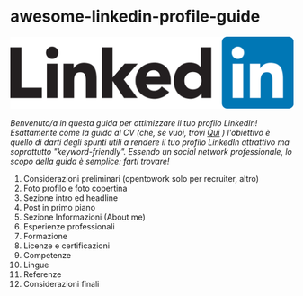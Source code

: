 # awesome-linkedin-profile-guide

![LinkedIn_Logo_2013.png](./LinkedIn_Logo_2013.png)

_Benvenuto/a in questa guida per ottimizzare il tuo profilo LinkedIn! Esattamente come la guida al CV (che, se vuoi, trovi <a href="https://guidopenta.github.io/galactic-CV-guide/">Qui</a> ) l'obiettivo è quello di darti degli spunti utili a rendere il tuo profilo LinkedIn attrattivo ma soprattutto "keyword-friendly". Essendo un social network professionale, lo scopo della guida è semplice: farti trovare!_

1) Considerazioni preliminari (opentowork solo per recruiter, altro)
2) Foto profilo e foto copertina
3) Sezione intro ed headline
4) Post in primo piano
5) Sezione Informazioni (About me)
6) Esperienze professionali
7) Formazione
8) Licenze e certificazioni
9) Competenze
10) Lingue
11) Referenze
11) Considerazioni finali


